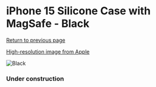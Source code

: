 # iPhone 15 Silicone Case with MagSafe - Black

[Return to previous page](/iphone_15)

[High-resolution image from Apple](https://store.storeimages.cdn-apple.com/8756/as-images.apple.com/is/MT0J3?wid=4500&hei=4500&fmt=png)

<div style="width: 384px"><img src="/everysource/MT0J3.png" alt="Black"></div>

### Under construction
